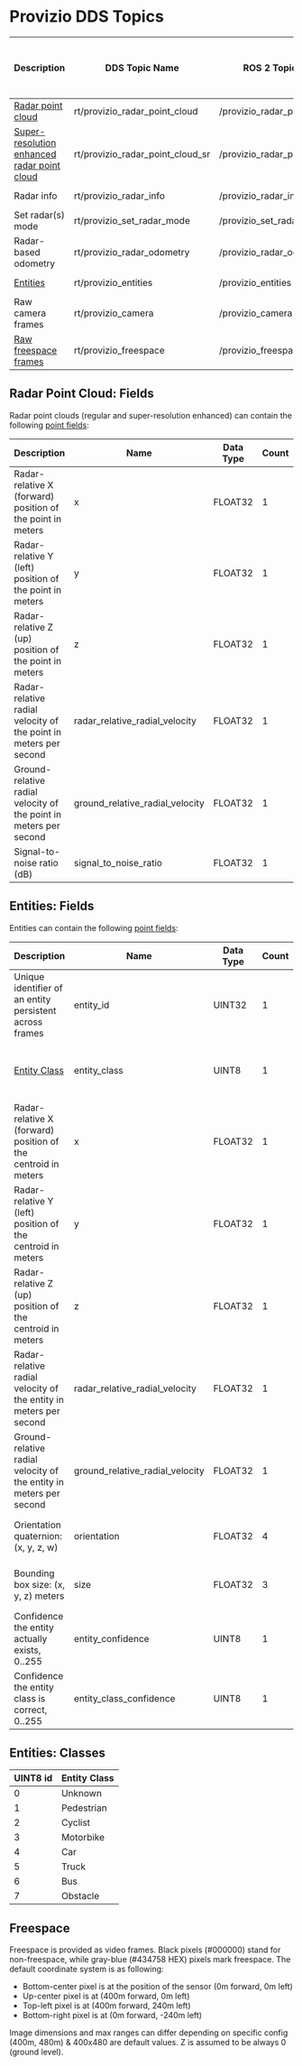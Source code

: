 # Provizio DDS Topics

| Description | DDS Topic Name   | ROS 2 Topic Name | Data Type | C++ Type Name / Pub-Sub Type Name | Python Type Name / Pub-Sub Type Name | Built-in ROS 2 Type |
| ----------- | ---------------- | ---------------- | --------- | ------------- | ---------------- | ------------------- |
| [Radar point cloud](#radar-point-cloud-fields) | rt/provizio_radar_point_cloud | /provizio_radar_point_cloud | [sensor_msgs/msg/PointCloud2](ros/sensor_msgs/msg/PointCloud2.idl) | `sensor_msgs::msg::PointCloud2` / `sensor_msgs::msg::PointCloud2PubSubType` | `provizio_dds.PointCloud2` / `provizio_dds.PointCloud2PubSubType` | [Yes](https://docs.ros2.org/latest/api/sensor_msgs/msg/PointCloud2.html) |
| [Super-resolution enhanced radar point cloud](#radar-point-cloud-fields) | rt/provizio_radar_point_cloud_sr | /provizio_radar_point_cloud_sr | [sensor_msgs/msg/PointCloud2](ros/sensor_msgs/msg/PointCloud2.idl) | `sensor_msgs::msg::PointCloud2` / `sensor_msgs::msg::PointCloud2PubSubType` | `provizio_dds.PointCloud2` / `provizio_dds.PointCloud2PubSubType` | [Yes](https://docs.ros2.org/latest/api/sensor_msgs/msg/PointCloud2.html) |
| Radar info | rt/provizio_radar_info | /provizio_radar_info | [provizio/msg/radar_info](provizio/msg/radar_info.idl) | `provizio::msg::radar_info` / `provizio::msg::radar_infoPubSubType` | `provizio_dds.radar_info` / `provizio_dds.radar_infoPubSubType` | No |
| Set radar(s) mode | rt/provizio_set_radar_mode | /provizio_set_radar_mode | [provizio/msg/radar_mode](provizio/msg/radar_mode.idl) | `provizio::msg::set_radar_mode` / `provizio::msg::set_radar_modePubSubType` | `provizio_dds.set_radar_mode` / `provizio_dds.set_radar_modePubSubType` | No |
| Radar-based odometry | rt/provizio_radar_odometry | /provizio_radar_odometry | [nav_msgs/msg/Odometry](ros/nav_msgs/msg/Odometry.idl) | `nav_msgs::msg::Odometry` / `nav_msgs::msg::OdometryPubSubType` | `provizio_dds.Odometry` / `provizio_dds.OdometryPubSubType` | [Yes](https://docs.ros2.org/latest/api/nav_msgs/msg/Odometry.html) |
| [Entities](#entities-fields) | rt/provizio_entities | /provizio_entities | [sensor_msgs/msg/PointCloud2](ros/sensor_msgs/msg/PointCloud2.idl) | `sensor_msgs::msg::PointCloud2` / `sensor_msgs::msg::PointCloud2PubSubType` | `provizio_dds.PointCloud2` / `provizio_dds.PointCloud2PubSubType` | [Yes](https://docs.ros2.org/latest/api/sensor_msgs/msg/PointCloud2.html) |
| Raw camera frames | rt/provizio_camera | /provizio_camera | [sensor_msgs/msg/Image](ros/sensor_msgs/msg/Image.idl) | `sensor_msgs::msg::Image` / `sensor_msgs::msg::ImagePubSubType` | `provizio_dds.Image` / `provizio_dds.ImagePubSubType` | [Yes](https://docs.ros2.org/latest/api/sensor_msgs/msg/Image.html) |
| [Raw freespace frames](#freespace) | rt/provizio_freespace | /provizio_freespace | [sensor_msgs/msg/Image](ros/sensor_msgs/msg/Image.idl) | `sensor_msgs::msg::Image` / `sensor_msgs::msg::ImagePubSubType` | `provizio_dds.Image` / `provizio_dds.ImagePubSubType` | [Yes](https://docs.ros2.org/latest/api/sensor_msgs/msg/Image.html) |

## Radar Point Cloud: Fields

Radar point clouds (regular and super-resolution enhanced) can contain the following [point fields](https://docs.ros2.org/latest/api/sensor_msgs/msg/PointField.html):

| Description                                                       | Name                            | Data Type | Count | Field Presence                  |
| ----------------------------------------------------------------- | ------------------------------- | --------- | ----- | ------------------------------- |
| Radar-relative X (forward) position of the point in meters        | x                               | FLOAT32   | 1     | Always present                  |
| Radar-relative Y (left) position of the point in meters           | y                               | FLOAT32   | 1     | Always present                  |
| Radar-relative Z (up) position of the point in meters             | z                               | FLOAT32   | 1     | Always present                  |
| Radar-relative radial velocity of the point in meters per second  | radar_relative_radial_velocity  | FLOAT32   | 1     | Always present                  |
| Ground-relative radial velocity of the point in meters per second | ground_relative_radial_velocity | FLOAT32   | 1     | **Can be missing or NaN value** |
| Signal-to-noise ratio (dB)                                        | signal_to_noise_ratio           | FLOAT32   | 1     | Always present                  |

## Entities: Fields

Entities can contain the following [point fields](https://docs.ros2.org/latest/api/sensor_msgs/msg/PointField.html):

| Description                                                        | Name                            | Data Type | Count | Field Presence                              |
| ------------------------------------------------------------------ | ------------------------------- | --------- | ----- | ------------------------------------------- |
| Unique identifier of an entity persistent across frames            | entity_id                       | UINT32    | 1     | Always present                              |
| [Entity Class](#entities-classes)                                  | entity_class                    | UINT8     | 1     | Always present but can be 0, i.e. "Unknown" |
| Radar-relative X (forward) position of the centroid in meters      | x                               | FLOAT32   | 1     | Always present                              |
| Radar-relative Y (left) position of the centroid in meters         | y                               | FLOAT32   | 1     | Always present                              |
| Radar-relative Z (up) position of the centroid in meters           | z                               | FLOAT32   | 1     | Always present                              |
| Radar-relative radial velocity of the entity in meters per second  | radar_relative_radial_velocity  | FLOAT32   | 1     | Always present                              |
| Ground-relative radial velocity of the entity in meters per second | ground_relative_radial_velocity | FLOAT32   | 1     | **Can be missing or NaN value**             |
| Orientation quaternion: (x, y, z, w)                               | orientation                     | FLOAT32   | 4     | **Can be missing or NaN values**            |
| Bounding box size: (x, y, z) meters                                | size                            | FLOAT32   | 3     | **Can be missing or NaN values**            |
| Confidence the entity actually exists, 0..255                      | entity_confidence               | UINT8     | 1     | **Can be missing**                          |
| Confidence the entity class is correct, 0..255                     | entity_class_confidence         | UINT8     | 1     | **Can be missing**                          |

## Entities: Classes

| UINT8 id | Entity Class |
| -------- | ------------ |
| 0        | Unknown      |
| 1        | Pedestrian   |
| 2        | Cyclist      |
| 3        | Motorbike    |
| 4        | Car          |
| 5        | Truck        |
| 6        | Bus          |
| 7        | Obstacle     |

## Freespace

Freespace is provided as video frames. Black pixels (#000000) stand for non-freespace, while gray-blue (#434758 HEX) pixels mark freespace. The default coordinate system is as following:

- Bottom-center pixel is at the position of the sensor (0m forward, 0m left)
- Up-center pixel is at (400m forward, 0m left)
- Top-left pixel is at (400m forward, 240m left)
- Bottom-right pixel is at (0m forward, -240m left)

Image dimensions and max ranges can differ depending on specific config (400m, 480m) & 400x480 are default values.
Z is assumed to be always 0 (ground level).
